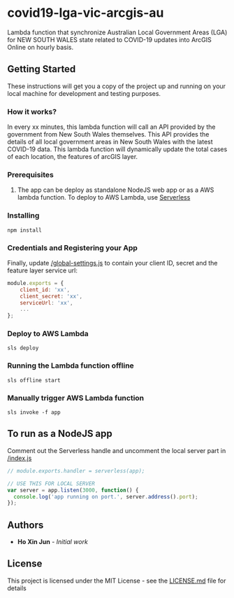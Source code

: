 # covid19-lga-vic-arcgis-au
Lambda function that synchronize Australian Local Government Areas (LGA) for NEW SOUTH WALES state related to COVID-19 updates into ArcGIS Online on hourly basis.

## Getting Started

These instructions will get you a copy of the project up and running on your local machine for development and testing purposes.

### How it works?

In every xx minutes, this lambda function will call an API provided by the government from New South Wales themselves. This API provides the details of all local government areas in New South Wales with the latest COVID-19 data. This lambda function will dynamically update the total cases of each location, the features of arcGIS layer.

### Prerequisites

1. The app can be deploy as standalone NodeJS web app or as a AWS lambda function. To deploy to AWS Lambda, use [Serverless](https://serverless.com/)

### Installing

```
npm install
```

### Credentials and Registering your App

Finally, update [/global-settings.js](/global-settings.js) to contain your client ID, secret and the feature layer service url:

```javascript
module.exports = {
    client_id: 'xx',
    client_secret: 'xx',
    serviceUrl: 'xx',
    ...
};
```

### Deploy to AWS Lambda

```
sls deploy
```

### Running the Lambda function offline

```
sls offline start
```

### Manually trigger AWS Lambda function
```
sls invoke -f app
```

## To run as a NodeJS app

Comment out the Serverless handle and uncomment the local server part in [/index.js](/index.js)

```javascript
// module.exports.handler = serverless(app);

// USE THIS FOR LOCAL SERVER
var server = app.listen(3000, function() {
  console.log('app running on port.', server.address().port);
});
```

## Authors

- **Ho Xin Jun** - _Initial work_

## License

This project is licensed under the MIT License - see the [LICENSE.md](LICENSE.md) file for details